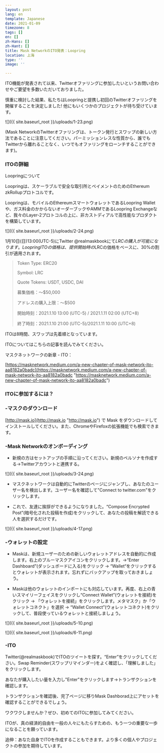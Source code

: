 ```yaml
---
layout: post
lang: en
template: Japanese
date: 2021-01-09
timezone: 8
tags: []
en: []
zh-Hans: []
zh-Hant: []
title: Mask NetworkのITO発表：Loopring
location: 上海
type: ''
image: ''

---
```

ITO機能が発表されて以来、Twitterオファリングに参加したいというお問い合わせやご要望を多数いただいておりました。

慎重に検討した結果、私たちはLoopringと提携し初回のTwitterオファリングを開催することを決定しました! 他にもいくつかのプロジェクトが待ち受けています。

![]({{ site.baseurl_root }}/uploads/1-23.png)

(Mask NetworkのTwitterオファリングは、トークン発行とスワップの新しい方法であることに注意してください。パーミッションレスな性質から、誰でもTwitterから離れることなく、いつでもオファリングをローンチすることができます)。

### ITOの詳細

Loopringについて

Loopringは、スケーラブルで安全な取引所とペイメントのためのEthereum zkRollupプロトコルです。

Loopringは、モバイルのEthereumスマートウォレットであるLoopring Walletや、ガス料金のかからないオーダーブックやAMMであるLoopring Exchangeなど、我々のLayer-2プロトコルの上に、非カストディアルで高性能なプロダクトを構築しています。

![]({{ site.baseurl_root }}/uploads/2-24.png)

1月10日(日)13:00(UTC-5)にTwitter @realmaskbookにて$LRCの購入が可能になります。Loopring ITOの価格は、提供開始時の$LRCの価格をベースに、30%の割引が適用されます。

> Token Type: ERC20
>
> Symbol: LRC
>
> Quote Tokens: USDT, USDC, DAI
>
> 募集価格：～$50,000
>
> アドレスの購入上限：～$500
>
> 開始時刻：2021.1.10 13:00 (UTC-5) / 2021.1.11 02:00 (UTC+8)
>
> 終了時刻：2021.1.10 21:00 (UTC-5)/2021.1.11 10:00 (UTC+8)

ITOは8時間、スワップは先着順となっています。

ITOについてはこちらの記事を読んでみてください。

マスクネットワークの新章 - ITO：

[https://masknetwork.medium.com/a-new-chapter-of-mask-network-ito-aa8182a0badc](https://masknetwork.medium.com/a-new-chapter-of-mask-network-ito-aa8182a0badc "https://masknetwork.medium.com/a-new-chapter-of-mask-network-ito-aa8182a0badc")

### ITOに参加するには？

### -マスクのダウンロード

[http://mask.io](http://mask.io "http://mask.io") で Mask をダウンロードしてインストールしてください。また、ChromeやFirefoxの拡張機能でも検索できます。

### -Mask Networkのオンボーディング

* 新規の方はセットアップの手順に沿ってください。新規のペルソナを作成する→Twitterアカウントと連携する。

![]({{ site.baseurl_root }}/uploads/3-24.png)

* マスクネットワークは自動的にTwitterのページにジャンプし、あなたのユーザー名を検出します。ユーザー名を確認して"Connect to twitter.com"をクリックします。


* これで、友達に挨拶ができるようになりました。“Compose Encrypted Post”(暗号化された投稿を作成)をクリックして、あなたの投稿を解読できる人を選択するだけです。

![]({{ site.baseurl_root }}/uploads/4-17.png)

### -ウォレットの設定

* Maskは、新規ユーザーのための新しいウォレットアドレスを自動的に作成します。右上のブルーマスクアイコンをクリックします。→“Enter Dashboard”(ダッシュボードに入る)をクリック → “Wallet“をクリックするとウォレットが表示されます。忘れずにバックアップを取っておきましょう。


* Maskは他のウォレットのインポートにも対応しています。再度、右上の青いスマイリーフェイスをクリックし“Connect Wallet”(ウォレットを接続)をクリック → 「ウォレットを接続」をクリックします。メタマスク」か「ウォレットコネクト」を選択 → “Wallet Connect”(ウォレットコネクト)をクリックして、普段使っているウォレットと接続しましょう。

![]({{ site.baseurl_root }}/uploads/5-10.png)

![]({{ site.baseurl_root }}/uploads/6-11.png)

### -ITO

Twitter(@realmaskbook)でITOのツイートを探す。“Enter”をクリックしてください。Swap Reminder(スワップリマインダー)をよく確認し、「理解しました」をクリックします。

あなたが購入したい量を入力し"Enter"をクリックします→トランザクションを確認します。

トランザクションを確認後、完了ページに移りMask Dashborad上にアセットを確認することができるでしょう。

ワクワクしませんか？ぜひ、初めてのITOに参加してみてください。

ITOが、真の経済的自由を一般の人々にもたらすための、もう一つの重要な一歩になることを願っています。

追伸：あなた自身でITOを作成することもできます。より多くの個人やプロジェクトの参加を期待しています。